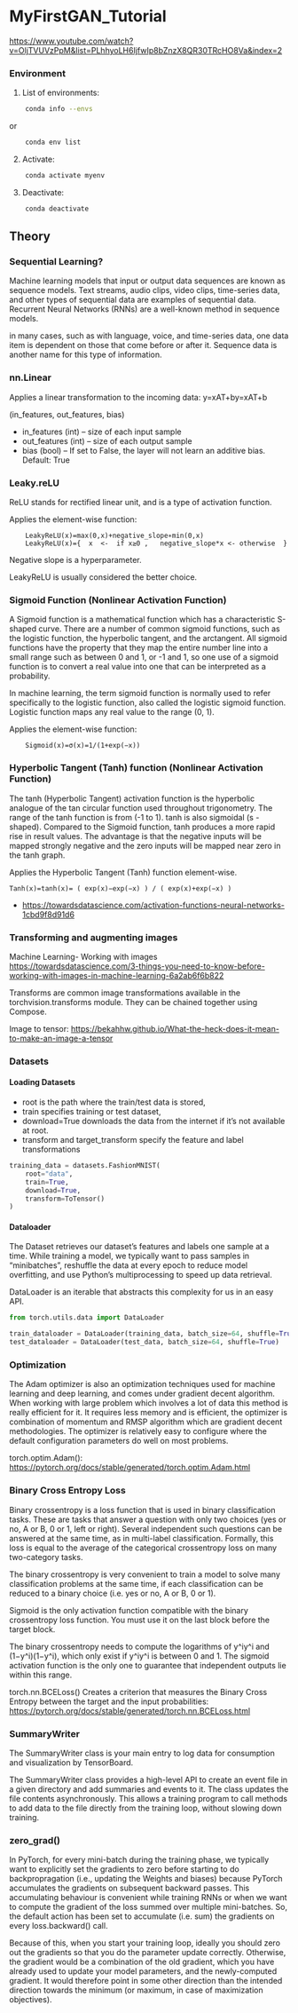 # MyFirstGAN_Tutorial

https://www.youtube.com/watch?v=OljTVUVzPpM&list=PLhhyoLH6IjfwIp8bZnzX8QR30TRcHO8Va&index=2


### Environment
1. List of environments:
```bash
    conda info --envs
```
or
```bash
    conda env list
```

2. Activate:
```bash
    conda activate myenv
```

3. Deactivate:
```bash
    conda deactivate
```

## Theory

### Sequential Learning?

Machine learning models that input or output data sequences are known as sequence models. Text streams, audio clips, video clips, time-series data, and other types of sequential data are examples of sequential data. Recurrent Neural Networks (RNNs) are a well-known method in sequence models.

in many cases, such as with language, voice, and time-series data, one data item is dependent on those that come before or after it. Sequence data is another name for this type of information.


### nn.Linear 
Applies a linear transformation to the incoming data: y=xAT+by=xAT+b

(in_features, out_features, bias)

- in_features (int) – size of each input sample
- out_features (int) – size of each output sample
- bias (bool) – If set to False, the layer will not learn an additive bias. Default: True

### Leaky.reLU

ReLU stands for rectified linear unit, and is a type of activation function.


Applies the element-wise function:
```
    LeakyReLU(x)=max(0,x)+negative_slope∗min(0,x)
    LeakyReLU(x)={  x  <-  if x≥0 ,   negative_slope*x <- otherwise ​ }
```

Negative slope is a hyperparameter.

LeakyReLU is usually considered the better choice.


### Sigmoid Function (Nonlinear Activation Function)

A Sigmoid function is a mathematical function which has a characteristic S-shaped curve. There are a number of common sigmoid functions, such as the logistic function, the hyperbolic tangent, and the arctangent. All sigmoid functions have the property that they map the entire number line into a small range such as between 0 and 1, or -1 and 1, so one use of a sigmoid function is to convert a real value into one that can be interpreted as a probability.

In machine learning, the term sigmoid function is normally used to refer specifically to the logistic function, also called the logistic sigmoid function.
Logistic function maps any real value to the range (0, 1).

Applies the element-wise function:
```
    Sigmoid(x)=σ(x)=1/(1+exp(−x))​
```


### Hyperbolic Tangent (Tanh) function (Nonlinear Activation Function)

The tanh (Hyperbolic Tangent) activation function is the hyperbolic analogue of the tan circular function used throughout trigonometry. The range of the tanh function is from (-1 to 1). tanh is also sigmoidal (s - shaped).
Compared to the Sigmoid function, tanh produces a more rapid rise in result values. The advantage is that the negative inputs will be mapped strongly negative and the zero inputs will be mapped near zero in the tanh graph.
 

Applies the Hyperbolic Tangent (Tanh) function element-wise.
```
Tanh(x)=tanh(x)= ( exp(x)−exp(−x)​ ) / ( exp(x)+exp(−x) )

```




* https://towardsdatascience.com/activation-functions-neural-networks-1cbd9f8d91d6



### Transforming and augmenting images

Machine Learning- Working with images
https://towardsdatascience.com/3-things-you-need-to-know-before-working-with-images-in-machine-learning-6a2ab6f6b822

Transforms are common image transformations available in the torchvision.transforms module. They can be chained together using Compose. 

Image to tensor:
https://bekahhw.github.io/What-the-heck-does-it-mean-to-make-an-image-a-tensor


### Datasets

#### Loading Datasets

- root is the path where the train/test data is stored,
- train specifies training or test dataset,
- download=True downloads the data from the internet if it’s not available at root.
- transform and target_transform specify the feature and label transformations



```python
training_data = datasets.FashionMNIST(
    root="data",
    train=True,
    download=True,
    transform=ToTensor()
)
```

#### Dataloader
The Dataset retrieves our dataset’s features and labels one sample at a time. While training a model, we typically want to pass samples in “minibatches”, reshuffle the data at every epoch to reduce model overfitting, and use Python’s multiprocessing to speed up data retrieval.

DataLoader is an iterable that abstracts this complexity for us in an easy API.

```python
from torch.utils.data import DataLoader

train_dataloader = DataLoader(training_data, batch_size=64, shuffle=True)
test_dataloader = DataLoader(test_data, batch_size=64, shuffle=True)
```



### Optimization
The Adam optimizer is also an optimization techniques used for machine learning and deep learning, and comes under gradient decent algorithm. When working with large problem which involves a lot of data this method is really efficient for it. It requires less memory and is efficient, the optimizer is combination of momentum and RMSP algorithm which are gradient decent methodologies. The optimizer is relatively easy to configure where the default configuration parameters do well on most problems.

torch.optim.Adam(): 
https://pytorch.org/docs/stable/generated/torch.optim.Adam.html


### Binary Cross Entropy Loss

Binary crossentropy is a loss function that is used in binary classification tasks. These are tasks that answer a question with only two choices (yes or no, A or B, 0 or 1, left or right). Several independent such questions can be answered at the same time, as in multi-label classification.
Formally, this loss is equal to the average of the categorical crossentropy loss on many two-category tasks.

The binary crossentropy is very convenient to train a model to solve many classification problems at the same time, if each classification can be reduced to a binary choice (i.e. yes or no, A or B, 0 or 1).

Sigmoid is the only activation function compatible with the binary crossentropy loss function. You must use it on the last block before the target block.

The binary crossentropy needs to compute the logarithms of y^iy^​i​ and (1−y^i)(1−y^​i​), which only exist if y^iy^​i​ is between 0 and 1. The sigmoid activation function is the only one to guarantee that independent outputs lie within this range.


torch.nn.BCELoss()
Creates a criterion that measures the Binary Cross Entropy between the target and the input probabilities:
https://pytorch.org/docs/stable/generated/torch.nn.BCELoss.html


### SummaryWriter
The SummaryWriter class is your main entry to log data for consumption and visualization by TensorBoard.

The SummaryWriter class provides a high-level API to create an event file in a given directory and add summaries and events to it. The class updates the file contents asynchronously. This allows a training program to call methods to add data to the file directly from the training loop, without slowing down training.


### zero_grad()
In PyTorch, for every mini-batch during the training phase, we typically want to explicitly set the gradients to zero before starting to do backpropragation (i.e., updating the Weights and biases) because PyTorch accumulates the gradients on subsequent backward passes. This accumulating behaviour is convenient while training RNNs or when we want to compute the gradient of the loss summed over multiple mini-batches. So, the default action has been set to accumulate (i.e. sum) the gradients on every loss.backward() call.

Because of this, when you start your training loop, ideally you should zero out the gradients so that you do the parameter update correctly. Otherwise, the gradient would be a combination of the old gradient, which you have already used to update your model parameters, and the newly-computed gradient. It would therefore point in some other direction than the intended direction towards the minimum (or maximum, in case of maximization objectives).